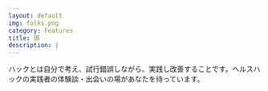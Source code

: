 ```yaml
---
layout: default
img: folks.png
category: Features
title: 頭
description: |
---
```

ハックとは自分で考え、試行錯誤しながら、実践し改善することです。ヘルスハックの実践者の体験談・出会いの場があなたを待っています。